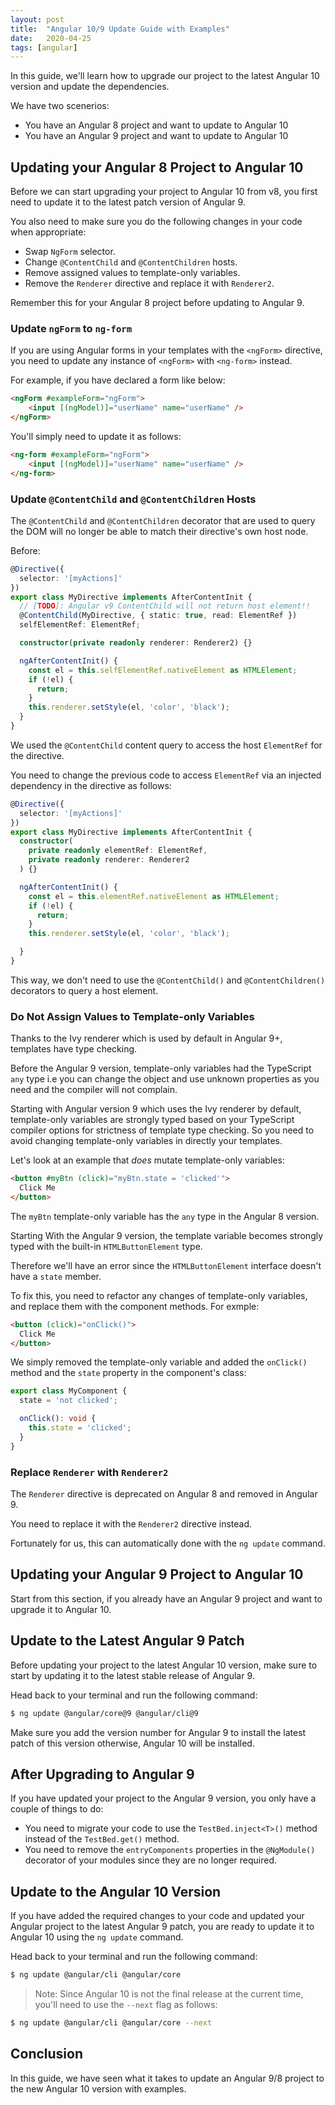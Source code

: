 ```yaml
---
layout: post
title:  "Angular 10/9 Update Guide with Examples"
date:   2020-04-25
tags: [angular]
---
```



In this guide, we'll learn how to upgrade our project to the latest Angular 10 version and update the dependencies.

We have two scenerios:

- You have an Angular 8 project and want to update to Angular 10
- You have an Angular 9 project and want to update to Angular 10

## Updating your Angular 8 Project to Angular 10

Before we can start upgrading your project to Angular 10 from v8, you first need to update it to the latest patch version of Angular 9.

You also need to make sure you do the following changes in your code when appropriate:

- Swap `NgForm`  selector.
- Change `@ContentChild`  and  `@ContentChildren`  hosts.
- Remove assigned values to template-only variables.
- Remove the `Renderer`  directive and replace it with `Renderer2`.

Remember this for your Angular 8 project before updating to Angular 9.


### Update `ngForm` to `ng-form`

If you are using Angular forms in your templates with the `<ngForm>` directive, you need to update any instance of `<ngForm>`  with `<ng-form>` instead. 


For example, if you have declared a form like below:

```html
<ngForm #exampleForm="ngForm">
    <input [(ngModel)]="userName" name="userName" />
</ngForm>
```

You'll simply need to update it as follows:

```html
<ng-form #exampleForm="ngForm">
    <input [(ngModel)]="userName" name="userName" />
</ng-form>
```

### Update `@ContentChild`  and  `@ContentChildren`  Hosts

The  `@ContentChild`  and  `@ContentChildren`  decorator that are used to query the DOM will no longer be able to match their directive's own host node.

Before:

```typescript
@Directive({
  selector: '[myActions]'
})
export class MyDirective implements AfterContentInit {
  // [TODO]: Angular v9 ContentChild will not return host element!!
  @ContentChild(MyDirective, { static: true, read: ElementRef })
  selfElementRef: ElementRef;

  constructor(private readonly renderer: Renderer2) {}

  ngAfterContentInit() {
    const el = this.selfElementRef.nativeElement as HTMLElement;
    if (!el) {
      return;
    }
    this.renderer.setStyle(el, 'color', 'black');
  }
}
```

We used the  `@ContentChild`  content query to access the host  `ElementRef`  for the directive. 

You need to change the previous code to access `ElementRef`  via an injected dependency in the directive as follows:

```typescript
@Directive({
  selector: '[myActions]'
})
export class MyDirective implements AfterContentInit {
  constructor(
    private readonly elementRef: ElementRef,
    private readonly renderer: Renderer2
  ) {}

  ngAfterContentInit() {
    const el = this.elementRef.nativeElement as HTMLElement;
    if (!el) {
      return;
    }
    this.renderer.setStyle(el, 'color', 'black');

  }
}
```

This way, we don't need to use the  `@ContentChild()`  and  `@ContentChildren()`  decorators to query a host element. 


### Do Not Assign Values to Template-only Variables

Thanks to the Ivy renderer which is used by default in Angular 9+, templates have type checking.

Before the Angular 9 version, template-only variables had the TypeScript  `any`  type i.e you can change the object and use unknown properties as you need and the compiler will not complain.

Starting with Angular version 9 which uses the Ivy renderer by default, template-only variables are strongly typed based on your TypeScript compiler options for strictness of template type checking. So you need to avoid changing template-only variables in directly your templates.

Let's look at an example that  _does_  mutate template-only variables:

```html
<button #myBtn (click)="myBtn.state = 'clicked'">
  Click Me
</button>
```

The  `myBtn`  template-only variable has the `any` type in the Angular 8 version. 

Starting With the Angular 9 version, the template variable becomes strongly typed with the built-in  `HTMLButtonElement` type. 

Therefore we'll have an error since the  `HTMLButtonElement`  interface doesn't have a  `state`  member.

To fix this, you need to refactor any changes of template-only variables, and replace them with the component methods. For exmple:

```html
<button (click)="onClick()">
  Click Me
</button>
```

We simply removed the template-only variable and added the `onClick()` method and the `state` property in the component's class:

```typescript
export class MyComponent {
  state = 'not clicked';

  onClick(): void {
    this.state = 'clicked';
  }
}
```


### Replace `Renderer`  with `Renderer2`

The `Renderer` directive  is deprecated on Angular 8 and removed  in Angular 9. 

You need to replace it with the `Renderer2` directive instead.

Fortunately for us, this can automatically done with the  `ng update`  command. 

## Updating your Angular 9 Project to Angular 10

Start from this section, if you already have an Angular 9 project and want to upgrade it to Angular 10.

## Update to the Latest Angular 9 Patch

Before updating your project to the latest Angular 10 version, make sure to start by updating it to the latest stable release of Angular 9.

Head back to your terminal and run the following command:

```bash
$ ng update @angular/core@9 @angular/cli@9
```

Make sure you add the version number for Angular 9 to install the latest patch of this version otherwise, Angular 10 will be installed.

## After Upgrading to Angular 9

If you have updated your project to the Angular 9 version, you only have a couple of things to do:

- You need to migrate your code to use the `TestBed.inject<T>()`  method instead of the `TestBed.get()`  method.
- You need to remove the  `entryComponents`  properties in the  `@NgModule()`  decorator of your modules since they are no longer required.



## Update to the Angular 10 Version

If you have added the required changes to your code and updated your Angular project to the latest Angular 9 patch, you are ready to update it to Angular 10  using the `ng update` command.

Head back to your terminal and run the following command:

```bash
$ ng update @angular/cli @angular/core
```

>Note: Since Angular 10 is not the final release at the current time, you'll need to use the  `--next`  flag as follows:

```bash
$ ng update @angular/cli @angular/core --next
```



## Conclusion

In this guide, we have seen what it takes to update an Angular 9/8 project to the new Angular 10 version with examples.